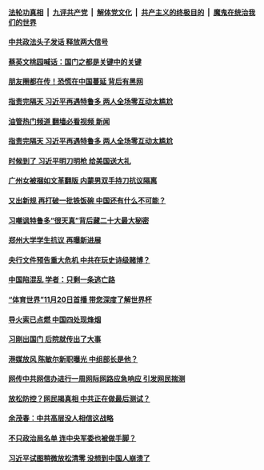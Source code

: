 ####  [法轮功真相](../../../../basic/blob/master/README.md?t=11212032) &nbsp;|&nbsp; [九评共产党](../../../../9ping.md/blob/master/README.md?t=11212032) &nbsp;|&nbsp; [解体党文化](../../../../jtdwh.md/blob/master/README.md?t=11212032)  &nbsp;|&nbsp; [共产主义的终极目的](../../../../gczydzjmd.md/blob/master/README.md?t=11212032) &nbsp;|&nbsp; [魔鬼在统治我们的世界](../../../../mgztzwmdsj.md/blob/master/README.md?t=11212032) 

#### [中共政法头子发话 释放两大信号](../pages/soh186/673062.md?t=11212032) 
#### [蔡英文桃园喊话：国门之都是关键中的关键](../pages/soh186/673065.md?t=11212032) 
#### [朋友圈都在传！恐慌在中国蔓延 背后有黑网](../pages/soh186/672930.md?t=11212032) 
#### [指责完隔天 习近平再遇特鲁多 两人全场零互动太尴尬](../pages/soh186/672765.md?t=11212032) 
#### [油管热门频道 翻墙必看视频 新闻](http://129.146.143.75:81/youtube.html?11212032)
#### [指责完隔天 习近平再遇特鲁多 两人全场零互动太尴尬](../pages/soh186/672765.md?t=11212032) 
#### [时候到了 习近平明刀明枪 给美国送大礼](../pages/soh186/672678.md?t=11212032) 
#### [广州女被捆如文革翻版 内蒙男双手持刀抗议隔离](../pages/soh186/672768.md?t=11212032) 
#### [又出新规 再打破一批铁饭碗 中国还有什么不可能？](../pages/soh186/672528.md?t=11212032) 
#### [习嘲讽特鲁多“很天真”背后藏二十大最大秘密](../pages/soh186/672411.md?t=11212032) 
#### [郑州大学学生抗议 再曝新进展](../pages/soh186/672399.md?t=11212032) 
#### [央行文件预告重大危机 中共在玩史诗级赌博？](../pages/soh186/672168.md?t=11212032) 
#### [中国陷混乱 学者：只剩一条逃亡路](../pages/soh186/672048.md?t=11212032) 
#### [“体育世界”11月20日首播 带您深度了解世界杯](../pages/soh186/671952.md?t=11212032) 
#### [导火索已点燃 中国四处现烽烟 ](../pages/soh186/671736.md?t=11212032) 
#### [习刚出国门 后院就传出了大事](../pages/soh186/671409.md?t=11212032) 
#### [港媒放风 陈敏尔新职曝光 中组部长是他？](../pages/soh186/671415.md?t=11212032) 
#### [网传中共网信办进行一周网际网路应急响应  引发网民揣测](../pages/soh186/671250.md?t=11212032) 
#### [放松防控？网民揭真相 中共正在做最后测试？](../pages/soh186/671100.md?t=11212032) 
#### [余茂春：中共高层没人相信这战略](../pages/soh186/670938.md?t=11212032) 
#### [不只政治局名单 连中央军委也被做手脚？](../pages/soh186/670857.md?t=11212032) 
#### [习近平试图稍微放松清零 没想到中国人崩溃了](../pages/soh186/670776.md?t=11212032) 
<img src='http://gfw-breaker.win/goodnews/indexes/soh186.md' width='0px' height='0px'/>
